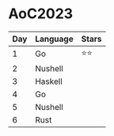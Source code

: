 # AoC2023

| Day | Language | Stars |
| --- | -------- | ----- |
| 1   | Go       | ⭐⭐ |
| 2   | Nushell  |       |
| 3   | Haskell  |       |
| 4   | Go       |       |
| 5   | Nushell  |       |
| 6   | Rust     |       |
